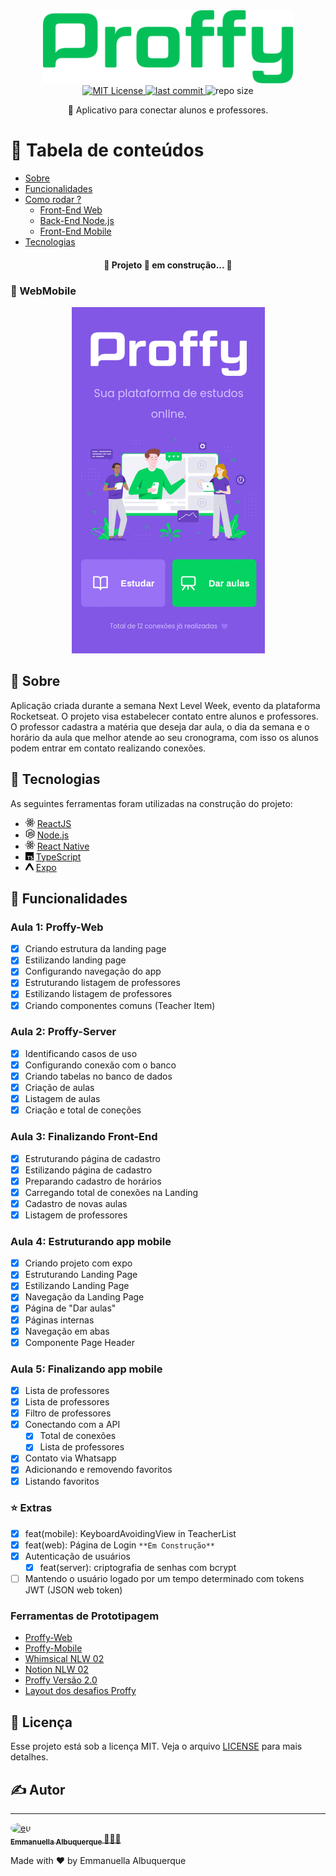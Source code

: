 <div align="center">
   <img src="web/src/assets/images/greenLogo.svg" alt="proffy" width="400"/>
</div>

<div align="center">
  <a href="https://github.com/EmmanuellaAlbuquerque/proffy/blob/master/LICENSE">
  <img src="https://img.shields.io/github/license/emmanuellaalbuquerque/proffy?color=%2304BF58" alt="MIT License">
  </a> 
  <a href="https://github.com/EmmanuellaAlbuquerque/proffy/commits/master">
    <img src="https://img.shields.io/github/last-commit/EmmanuellaAlbuquerque/proffy?color=%2304BF58" alt="last commit">
  </a>
  <img src="https://img.shields.io/github/repo-size/EmmanuellaAlbuquerque/proffy?color=%2304BF58" alt="repo size">
</div>

<p align="center">🚀 Aplicativo para conectar alunos e professores.</p>

:pushpin: Tabela de conteúdos
=================

   * [Sobre](#Sobre)
   * [Funcionalidades](#Funcionalidades)
   * [Como rodar ?](#run)
      * [Front-End Web](https://github.com/EmmanuellaAlbuquerque/proffy/tree/master/web#como-rodar)
      * [Back-End Node.js](https://github.com/EmmanuellaAlbuquerque/proffy/tree/master/server#como-rodar-)
      * [Front-End Mobile](https://github.com/EmmanuellaAlbuquerque/proffy/tree/master/mobile#como-rodar)
   * [Tecnologias](#hammer-Tecnologias)

<h4 align="center"> 
	🚧  Projeto 🚀 em construção...  🚧
</h4>

### :iphone: WebMobile

<div align="center">
<img src="images/webMobile.gif" alt="mobile web gif">
</div>

## :mag_right: Sobre
Aplicação criada durante a semana Next Level Week, evento da plataforma Rocketseat. O projeto visa estabelecer contato entre alunos e professores. O professor cadastra a matéria que deseja dar aula, o dia da semana e o horário da aula que melhor atende ao seu cronograma, com isso os alunos podem entrar em contato realizando conexões.

## :hammer: Tecnologias

As seguintes ferramentas foram utilizadas na construção do projeto:

- <img src="images/technologies-icons/react.svg" alt="react" width="15"> [ReactJS](https://pt-br.reactjs.org/)
- <img src="images/technologies-icons/node-dot-js.svg" alt="typescript" width="15"> [Node.js](https://nodejs.org/en/)
- <img src="images/technologies-icons/react.svg" alt="react" width="15"> [React Native](https://reactnative.dev/)
- <img src="images/technologies-icons/typescript.svg" alt="typescript" width="13"> [TypeScript](https://www.typescriptlang.org/)
- <img src="images/technologies-icons/expo.svg" alt="expo" width="13"> [Expo](https://expo.io/)

## :bookmark_tabs: Funcionalidades

### Aula 1: Proffy-Web
- [x] Criando estrutura da landing page
- [x] Estilizando landing page
- [x] Configurando navegação do app
- [x] Estruturando listagem de professores
- [x] Estilizando listagem de professores
- [x] Criando componentes comuns (Teacher Item)

### Aula 2: Proffy-Server
- [x] Identificando casos de uso
- [x] Configurando conexão com o banco
- [x] Criando tabelas no banco de dados
- [x] Criação de aulas
- [x] Listagem de aulas
- [x] Criação e total de coneções

### Aula 3: Finalizando Front-End
- [x] Estruturando página de cadastro
- [x] Estilizando página de cadastro
- [x] Preparando cadastro de horários
- [x] Carregando total de conexões na Landing
- [x] Cadastro de novas aulas
- [x] Listagem de professores

### Aula 4: Estruturando app mobile
- [x] Criando projeto com expo
- [x] Estruturando Landing Page
- [x] Estilizando Landing Page
- [x] Navegação da Landing Page
- [x] Página de "Dar aulas"
- [x] Páginas internas
- [x] Navegação em abas
- [x] Componente Page Header

### Aula 5: Finalizando app mobile
- [x] Lista de professores
- [x] Lista de professores
- [x] Filtro de professores
- [x] Conectando com a API
  - [x] Total de conexões
  - [x] Lista de professores
- [x] Contato via Whatsapp
- [x] Adicionando e removendo favoritos
- [x] Listando favoritos

### :star: Extras
- [x] feat(mobile): KeyboardAvoidingView in TeacherList
- [x] feat(web): Página de Login ``**Em Construção**``
- [x] Autenticação de usuários
    - [x] feat(server): criptografia de senhas com bcrypt
- [ ] Mantendo o usuário logado por um tempo determinado com tokens JWT (JSON web token)

### Ferramentas de Prototipagem
- [Proffy-Web](https://www.figma.com/file/GHGS126t7WYjnPZdRKChJF/Proffy-Web)
- [Proffy-Mobile](https://www.figma.com/file/e33KvgUpFdunXxJjHnK7CG/Proffy-Mobile)
- [Whimsical NLW 02](https://whimsical.com/4Ug5pJLABvCj2NWQXyuK38)
- [Notion NLW 02](https://www.notion.so/Layout-Proffy-3d5f45f54ec54ef9b2103565b7cce4e1)
- [Proffy Versão 2.0](https://www.notion.so/Vers-o-2-0-Proffy-eefca1b981694cd0a895613bc6235970)
- [Layout dos desafios Proffy](https://www.notion.so/Layout-dos-desafios-Proffy-b65b509655194c02b3b4c9d4c74b78b4)

## :memo: Licença
Esse projeto está sob a licença MIT. Veja o arquivo [LICENSE](LICENSE) para mais detalhes.

## ✍️ Autor
---

<a href="https://github.com/EmmanuellaAlbuquerque">
  <img style="border-radius: 50%;" src="https://avatars1.githubusercontent.com/u/57198678?s=460&u=18118f08f358d2615421a0694cc00b1c10b8bba0&v=4" width="100px;" alt="eu"/>
  <br />
 <sub>
  <b>
    Emmanuella Albuquerque
  </b>
</sub>
</a> 
<a href="https://github.com/EmmanuellaAlbuquerque/proffy" title="proffy">🚀👩‍🚀</a>


Made with ❤️ by Emmanuella Albuquerque
